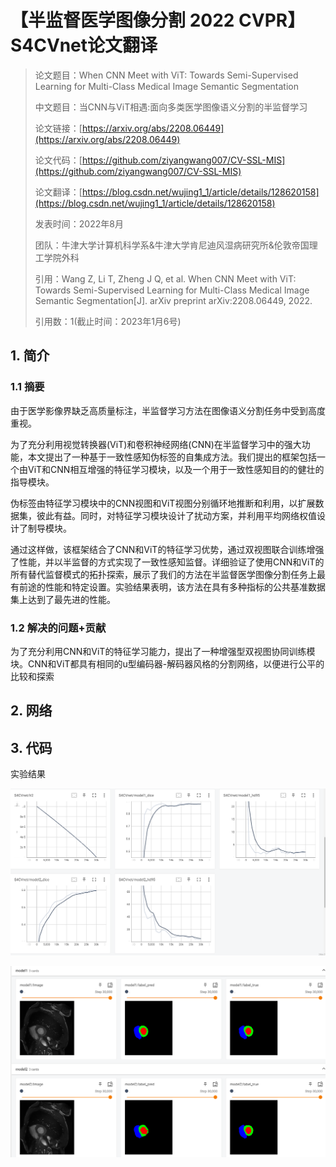 # 【半监督医学图像分割 2022 CVPR】S4CVnet论文翻译

>论文题目：When CNN Meet with ViT: Towards Semi-Supervised Learning for Multi-Class Medical Image Semantic Segmentation
>
>中文题目：当CNN与ViT相遇:面向多类医学图像语义分割的半监督学习
>
>论文链接：[https://arxiv.org/abs/2208.06449](https://arxiv.org/abs/2208.06449)
>
>论文代码：[https://github.com/ziyangwang007/CV-SSL-MIS](https://github.com/ziyangwang007/CV-SSL-MIS)
>
>论文翻译：[https://blog.csdn.net/wujing1_1/article/details/128620158](https://blog.csdn.net/wujing1_1/article/details/128620158)
>
>发表时间：2022年8月
>
>团队：牛津大学计算机科学系&牛津大学肯尼迪风湿病研究所&伦敦帝国理工学院外科
>
>引用：Wang Z, Li T, Zheng J Q, et al. When CNN Meet with ViT: Towards Semi-Supervised Learning for Multi-Class Medical Image Semantic Segmentation[J]. arXiv preprint arXiv:2208.06449, 2022.
>
>引用数：1(截止时间：2023年1月6号)

## 1. 简介

### 1.1 摘要

由于医学影像界缺乏高质量标注，半监督学习方法在图像语义分割任务中受到高度重视。

为了充分利用视觉转换器(ViT)和卷积神经网络(CNN)在半监督学习中的强大功能，本文提出了一种基于一致性感知伪标签的自集成方法。我们提出的框架包括一个由ViT和CNN相互增强的特征学习模块，以及一个用于一致性感知目的的健壮的指导模块。

伪标签由特征学习模块中的CNN视图和ViT视图分别循环地推断和利用，以扩展数据集，彼此有益。同时，对特征学习模块设计了扰动方案，并利用平均网络权值设计了制导模块。

通过这样做，该框架结合了CNN和ViT的特征学习优势，通过双视图联合训练增强了性能，并以半监督的方式实现了一致性感知监督。详细验证了使用CNN和ViT的所有替代监督模式的拓扑探索，展示了我们的方法在半监督医学图像分割任务上最有前途的性能和特定设置。实验结果表明，该方法在具有多种指标的公共基准数据集上达到了最先进的性能。



### 1.2 解决的问题+贡献

为了充分利用CNN和ViT的特征学习能力，提出了一种增强型双视图协同训练模块。CNN和ViT都具有相同的u型编码器-解码器风格的分割网络，以便进行公平的比较和探索









## 2. 网络





## 3. 代码



实验结果

![image-20230112110331106](picture/image-20230112110331106.png)

![image-20230112110254422](picture/image-20230112110254422.png)
